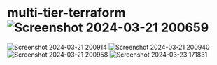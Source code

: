 # multi-tier-terraform![Screenshot 2024-03-21 200659](https://github.com/Vinayak-009/multi-tier-terraform/assets/83303847/5f850204-a04b-40a0-8873-3f4ed306cccf)
![Screenshot 2024-03-21 200914](https://github.com/Vinayak-009/multi-tier-terraform/assets/83303847/bb9c551f-055b-4cae-b532-bff00153d67c)
![Screenshot 2024-03-21 200940](https://github.com/Vinayak-009/multi-tier-terraform/assets/83303847/8c89f2cd-b7a1-4e61-8ef4-1a786260b152)
![Screenshot 2024-03-21 200958](https://github.com/Vinayak-009/multi-tier-terraform/assets/83303847/82cbfd4c-67aa-46d9-9865-347873585a3c)
![Screenshot 2024-03-23 171831](https://github.com/Vinayak-009/multi-tier-terraform/assets/83303847/03006c90-b577-4b23-8d82-b423ac21683f)
